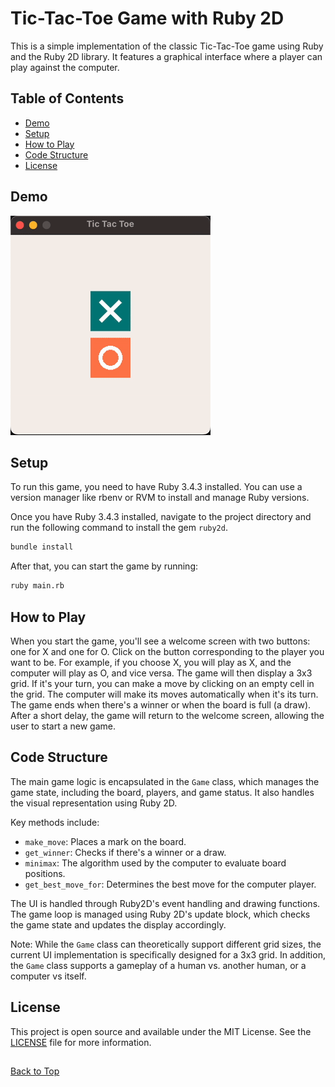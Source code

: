 <a name="top"></a>
# Tic-Tac-Toe Game with Ruby 2D
This is a simple implementation of the classic Tic-Tac-Toe game using Ruby and the Ruby 2D library. It features a graphical interface where a player can play against the computer.

## Table of Contents
- [Demo](#demo)
- [Setup](#setup)
- [How to Play](#how-to-play)
- [Code Structure](#code-structure)
- [License](#license)

## Demo
![Gamplay Demo](gameplay.gif)

## Setup
To run this game, you need to have Ruby 3.4.3 installed. You can use a version manager like rbenv or RVM to install and manage Ruby versions.

Once you have Ruby 3.4.3 installed, navigate to the project directory and run the following command to install the gem `ruby2d`.

```zsh
bundle install
```

After that, you can start the game by running:

```zsh
ruby main.rb
```

## How to Play
When you start the game, you'll see a welcome screen with two buttons: one for X and one for O.
Click on the button corresponding to the player you want to be. For example, if you choose X, you will play as X, and the computer will play as O, and vice versa.
The game will then display a 3x3 grid. If it's your turn, you can make a move by clicking on an empty cell in the grid.
The computer will make its moves automatically when it's its turn.
The game ends when there's a winner or when the board is full (a draw). After a short delay, the game will return to the welcome screen, allowing the user to start a new game.

## Code Structure
The main game logic is encapsulated in the `Game` class, which manages the game state, including the board, players, and game status. It also handles the visual representation using Ruby 2D.

Key methods include:

- `make_move`: Places a mark on the board.
- `get_winner`: Checks if there's a winner or a draw.
- `minimax`: The algorithm used by the computer to evaluate board positions.
- `get_best_move_for`: Determines the best move for the computer player.

The UI is handled through Ruby2D's event handling and drawing functions. The game loop is managed using Ruby 2D's update block, which checks the game state and updates the display accordingly.

Note: While the `Game` class can theoretically support different grid sizes, the current UI implementation is specifically designed for a 3x3 grid. In addition, the `Game` class supports a gameplay of a human vs. another human, or a computer vs itself.

## License
This project is open source and available under the MIT License.
See the [LICENSE](LICENSE.md) file for more information.

##
[Back to Top](#top)
